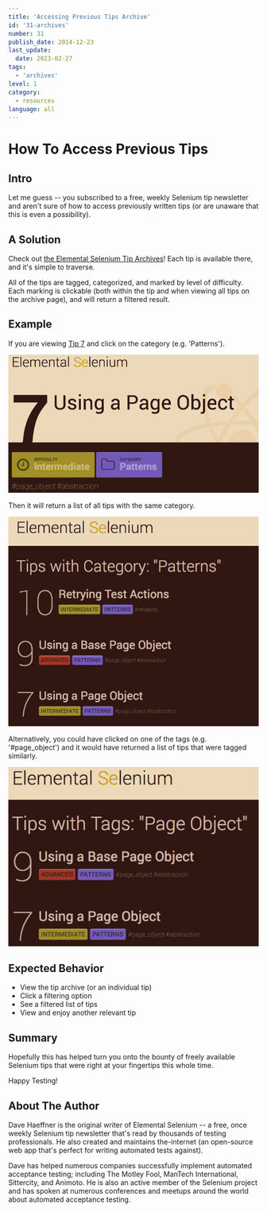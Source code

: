 ```yaml
---
title: 'Accessing Previous Tips Archive'
id: '31-archives'
number: 31
publish_date: 2014-12-23
last_update: 
  date: 2023-02-27
tags:
  - 'archives'
level: 1
category: 
  - resources
language: all
---
```


# How To Access Previous Tips

## Intro

Let me guess -- you subscribed to a free, weekly Selenium tip newsletter and aren't sure of how to access 
previously written tips (or are unaware that this is even a possibility).

## A Solution

Check out [the Elemental Selenium Tip Archives](/docs)! Each tip is available there, and it's simple to traverse.

All of the tips are tagged, categorized, and marked by level of difficulty. Each marking is clickable (both 
within the tip and when viewing all tips on the archive page), and will return a filtered result.

## Example

If you are viewing [Tip 7](/docs) and click on the category (e.g. 'Patterns').

![tip 7](./../images/in_tip.png) 

Then it will return a list of all tips with the same category.

![category list](./../images/list_category.png) 

Alternatively, you could have clicked on one of the tags (e.g. '#page_object') and it would have returned a 
list of tips that were tagged similarly.

![tag list](./../images/list_tag.png)

## Expected Behavior

- View the tip archive (or an individual tip)
- Click a filtering option
- See a filtered list of tips
- View and enjoy another relevant tip

## Summary

Hopefully this has helped turn you onto the bounty of freely available Selenium tips that were right at your fingertips this whole time.

Happy Testing!

## About The Author

Dave Haeffner is the original writer of Elemental Selenium -- a free, once weekly Selenium tip newsletter that's read by 
thousands of testing professionals. He also created and maintains the-internet (an open-source web app that's perfect 
for writing automated tests against).

Dave has helped numerous companies successfully implement automated acceptance testing; including The Motley Fool, 
ManTech International, Sittercity, and Animoto. He is also an active member of the Selenium project and has spoken at 
numerous conferences and meetups around the world about automated acceptance testing.
